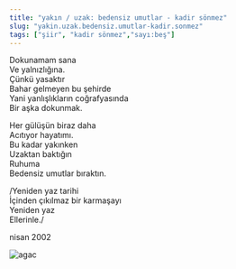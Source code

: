 ```yaml
---
title: "yakın / uzak: bedensiz umutlar - kadir sönmez"
slug: "yakin.uzak.bedensiz.umutlar-kadir.sonmez"
tags: ["şiir", "kadir sönmez","sayı:beş"]
---
```


Dokunamam sana\
Ve yalnızlığına.\
Çünkü yasaktır\
Bahar gelmeyen bu şehirde\
Yani yanlışlıkların coğrafyasında\
Bir aşka dokunmak.

Her gülüşün biraz daha\
Acıtıyor hayatımı.\
Bu kadar yakınken\
Uzaktan baktığın\
Ruhuma\
Bedensiz umutlar bıraktın.

/Yeniden yaz tarihi\
İçinden çıkılmaz bir karmaşayı\
Yeniden yaz\
Ellerinle./

nisan 2002



![agac](/img/ky05_07_zaferyalcinpinar.jpg)


